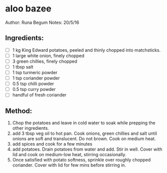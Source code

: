# aloo bazee
Author: Runa Begum
Notes: 20/5/16
## Ingredients:
- [ ] 1 kg King Edward potatoes, peeled and thinly chopped into matchsticks.
- [ ] 1 large white onion, finely chopped
- [ ] 3 green chillies, finely chopped
- [ ] 1 tbsp salt
- [ ] 1 tsp turmeric powder
- [ ] 1 tsp coriander powder
- [ ] 0.5 tsp chilli powder
- [ ] 0.5 tsp curry powder
- [ ] handful of fresh coriander
## Method:
1. Chop the potatoes and leave in cold water to soak while prepping the other ingredients.
2. add 3 tbsp veg oil to hot pan. Cook onions, green chillies and salt until onions are soft and translucent. Do not brown. Cook on medium heat.
3. add spices and cook for a few minutes
4. add potatoes. Drain potatoes from water and add. Stir in well. Cover with lid and cook on medium-low heat, stirring occasionally.
5. Once satisfied with potato softness, sprinkle over roughly chopped coriander. Cover with lid for few mins before stirring in.